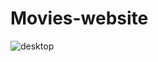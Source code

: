 # Movies-website
![desktop](https://github.com/user-attachments/assets/f38e1642-cad1-49ea-8e5c-18fb0fb06b2e)
